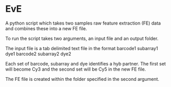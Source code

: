 # EvE
A python script which takes two samples raw feature extraction (FE) data and combines these into a new FE file.

To run the script takes two arguments, an input file and an output folder.

The input file is a tab delimited text file in the format 
barcode1	subarray1	dye1	barcode2	subarray2	dye2

Each set of barcode, subarray and dye identifies a hyb partner. The first set will become Cy3 and the second set will be Cy5 in the new FE file.

The FE file is created within the folder specified in the second argument.
  

